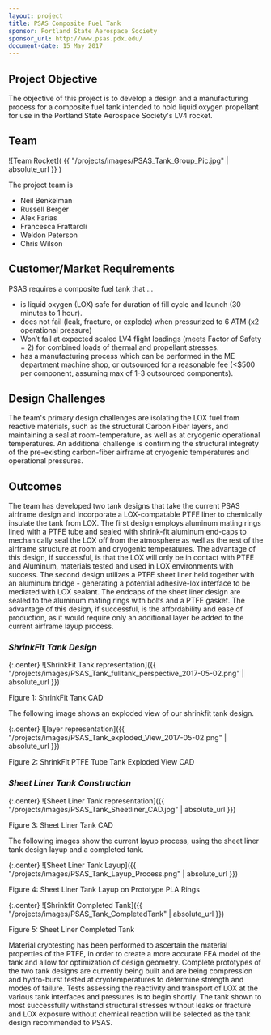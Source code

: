 ```yaml
---
layout: project
title: PSAS Composite Fuel Tank 
sponsor: Portland State Aerospace Society
sponsor_url: http://www.psas.pdx.edu/
document-date: 15 May 2017
---
```


## Project Objective

The objective of this project is to develop a design and a manufacturing process for a composite fuel tank intended to hold liquid oxygen propellant for use in the Portland State Aerospace Society's LV4 rocket. 

## Team

![Team Rocket]( {{ "/projects/images/PSAS_Tank_Group_Pic.jpg" | absolute_url }} )

The project team is

* Neil Benkelman
* Russell Berger
* Alex Farias
* Francesca Frattaroli
* Weldon Peterson
* Chris Wilson

## Customer/Market Requirements

PSAS requires a composite fuel tank that ...

- is liquid oxygen (LOX) safe for duration of fill cycle and launch (30 minutes to 1 hour).
- does not fail (leak, fracture, or explode) when pressurized to 6 ATM (x2 operational pressure)
- Won’t fail at expected scaled LV4 flight loadings (meets Factor of Safety = 2) for combined loads of thermal and propellant stresses.
- has a manufacturing process which can be performed in the ME department machine shop, or outsourced for a reasonable fee (<$500 per component, assuming max of 1-3 outsourced components).


## Design Challenges

The team's primary design challenges are isolating the LOX fuel from reactive materials, such as the structural Carbon Fiber layers, and maintaining a seal at room-temperature, as well as at cryogenic operational temperatures. An additional challenge is confirming the structural integrety of the pre-existing carbon-fiber airframe at cryogenic temperatures and operational pressures.

## Outcomes

The team has developed two tank designs that take the current PSAS airframe design and incorporate a LOX-compatable PTFE liner to chemically insulate the tank from LOX. The first design employs aluminum mating rings lined with a PTFE tube and sealed with shrink-fit aluminum end-caps to mechanically seal the LOX off from the atmosphere as well as the rest of the airframe structure at room and cryogenic temperatures. The advantage of this design, if successful, is that the LOX will only be in contact with PTFE and Aluminum, materials tested and used in LOX environments with success.
The second design utilizes a PTFE sheet liner held together with an aluminum bridge - generating a potential adhesive-lox interface to be mediated with LOX sealant. The endcaps of the sheet liner design are sealed to the aluminum mating rings with bolts and a PTFE gasket. The advantage of this design, if successful, is the affordability and ease of production, as it would require only an additional layer be added to the current airframe layup process.


### *ShrinkFit Tank Design*

{:.center}
![ShrinkFit Tank representation]({{ "/projects/images/PSAS_Tank_fulltank_perspective_2017-05-02.png" | absolute_url }})
<figcaption class="center">
Figure 1: ShrinkFit Tank CAD
</figcaption>

The following image shows an exploded view of our shrinkfit tank design.

{:.center}
![layer representation]({{ "/projects/images/PSAS_Tank_exploded_View_2017-05-02.png" | absolute_url }})
<figcaption class="center">
Figure 2: ShrinkFit PTFE Tube Tank Exploded View CAD
</figcaption>

### *Sheet Liner Tank Construction*

{:.center}
![Sheet Liner Tank representation]({{ "/projects/images/PSAS_Tank_Sheetliner_CAD.jpg" | absolute_url }})
<figcaption class="center">
Figure 3: Sheet Liner Tank CAD
</figcaption>

The following images show the current layup process, using the sheet liner tank design layup and a completed tank.

{:.center}
![Sheet Liner Tank Layup]({{ "/projects/images/PSAS_Tank_Layup_Process.png" | absolute_url }})
<figcaption class="center">
Figure 4: Sheet Liner Tank Layup on Prototype PLA Rings
</figcaption>

{:.center}
![Shrinkfit Completed Tank]({{ "/projects/images/PSAS_Tank_CompletedTank" | absolute_url }})
<figcaption class="center">
Figure 5: Sheet Liner Completed Tank
</figcaption>

Material cryotesting has been performed to ascertain the material properties of the PTFE, in order to create a more accurate FEA model of the tank and allow for optimization of design geometry. Complete prototypes of the two tank designs are currently being built and are being compression and hydro-burst tested at cryotemperatures to determine strength and modes of failure. Tests assessing the reactivity and transport of LOX at the various tank interfaces and pressures is to begin shortly. The tank shown to most successfully withstand structural stresses without leaks or fracture and LOX exposure without chemical reaction will be selected as the tank design recommended to PSAS.
